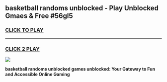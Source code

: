 
## basketball randoms unblocked - Play Unblocked Gmaes & Free #56gl5
<h3>
<a href="https://news.freeplayer.one?title=basketball_randoms_unblocked&ref=03M">CLICK TO PLAY</a></h3>
<hr>

<h3>
<a href="https://news.freeplayer.one?title=basketball_randoms_unblocked&ref=03M">CLICK 2 PLAY</a>
  
</h3>

<a href="https://news.freeplayer.one?title=basketball_randoms_unblocked&ref=03M"><img src="https://clearcache.store/games.png"></a>


**basketball randoms unblocked games unblocked: Your Gateway to Fun and Accessible Online Gaming**
